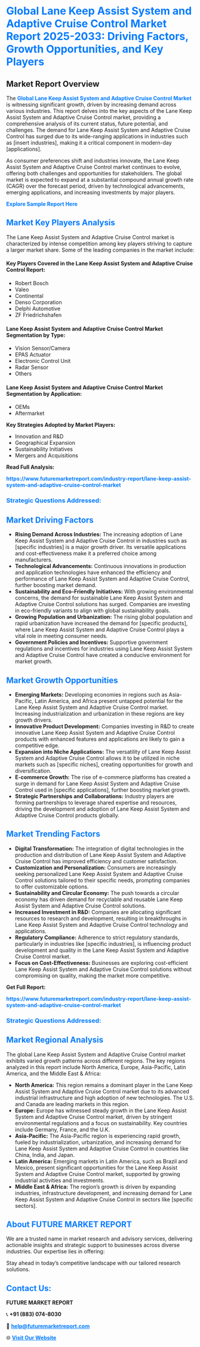 <h1 style="color: #007BFF;">Global Lane Keep Assist System and Adaptive Cruise Control Market Report 2025-2033: Driving Factors, Growth Opportunities, and Key Players</h1>

<section id="overview">
<h2>Market Report Overview</h2>
<p>The <a href="https://www.futuremarketreport.com/industry-report/lane-keep-assist-system-and-adaptive-cruise-control-market" style="color: #007BFF; text-decoration: none;"><strong>Global Lane Keep Assist System and Adaptive Cruise Control Market</strong></a> is witnessing significant growth, driven by increasing demand across various industries. This report delves into the key aspects of the Lane Keep Assist System and Adaptive Cruise Control market, providing a comprehensive analysis of its current status, future potential, and challenges. The demand for Lane Keep Assist System and Adaptive Cruise Control has surged due to its wide-ranging applications in industries such as [insert industries], making it a critical component in modern-day [applications].</p>
<p>As consumer preferences shift and industries innovate, the Lane Keep Assist System and Adaptive Cruise Control market continues to evolve, offering both challenges and opportunities for stakeholders. The global market is expected to expand at a substantial compound annual growth rate (CAGR) over the forecast period, driven by technological advancements, emerging applications, and increasing investments by major players.</p>
</section>

<section id="overview">
<p><a href="https://www.futuremarketreport.com/request-sample/reportId=92053" style="color: #007BFF; text-decoration: none;"><strong>Explore Sample Report Here</strong></a></p>
</section>

<section id="key-players">
<h2 style="color: #007BFF;">Market Key Players Analysis</h2>
<p>The Lane Keep Assist System and Adaptive Cruise Control market is characterized by intense competition among key players striving to capture a larger market share. Some of the leading companies in the market include:</p>
<h4>Key Players Covered in the Lane Keep Assist System and Adaptive Cruise Control Report:</h4>
<ul><li>Robert Bosch</li><li>Valeo</li><li>Continental</li><li>Denso Corporation</li><li>Delphi Automotive</li><li>ZF Friedrichshafen</li></ul>
<h4>Lane Keep Assist System and Adaptive Cruise Control Market Segmentation by Type:</h4>
<ul><li>Vision Sensor/Camera</li><li>EPAS Actuator</li><li>Electronic Control Unit</li><li>Radar Sensor</li><li>Others</li></ul>

<h4>Lane Keep Assist System and Adaptive Cruise Control Market Segmentation by Application:</h4>
<ul><li>OEMs</li><li>Aftermarket</li></ul>
<p><strong>Key Strategies Adopted by Market Players:</strong></p>
<ul>
<li>Innovation and R&D</li>
<li>Geographical Expansion</li>
<li>Sustainability Initiatives</li>
<li>Mergers and Acquisitions</li>
</ul>
</section>

<section>
<p><strong>Read Full Analysis: </strong></p><a href="https://www.futuremarketreport.com/industry-report/lane-keep-assist-system-and-adaptive-cruise-control-market" style="color: #007BFF; text-decoration: none;"><strong>https://www.futuremarketreport.com/industry-report/lane-keep-assist-system-and-adaptive-cruise-control-market</strong></a>
<h3 style="color: #007BFF;">Strategic Questions Addressed:</h3>
</section>

<section id="driving-factors">
<h2 style="color: #007BFF;">Market Driving Factors</h2>
<ul>
<li><strong>Rising Demand Across Industries:</strong> The increasing adoption of Lane Keep Assist System and Adaptive Cruise Control in industries such as [specific industries] is a major growth driver. Its versatile applications and cost-effectiveness make it a preferred choice among manufacturers.</li>
<li><strong>Technological Advancements:</strong> Continuous innovations in production and application technologies have enhanced the efficiency and performance of Lane Keep Assist System and Adaptive Cruise Control, further boosting market demand.</li>
<li><strong>Sustainability and Eco-Friendly Initiatives:</strong> With growing environmental concerns, the demand for sustainable Lane Keep Assist System and Adaptive Cruise Control solutions has surged. Companies are investing in eco-friendly variants to align with global sustainability goals.</li>
<li><strong>Growing Population and Urbanization:</strong> The rising global population and rapid urbanization have increased the demand for [specific products], where Lane Keep Assist System and Adaptive Cruise Control plays a vital role in meeting consumer needs.</li>
<li><strong>Government Policies and Incentives:</strong> Supportive government regulations and incentives for industries using Lane Keep Assist System and Adaptive Cruise Control have created a conducive environment for market growth.</li>
</ul>
</section>

<section id="growth-opportunities">
<h2 style="color: #007BFF;">Market Growth Opportunities</h2>
<ul>
<li><strong>Emerging Markets:</strong> Developing economies in regions such as Asia-Pacific, Latin America, and Africa present untapped potential for the Lane Keep Assist System and Adaptive Cruise Control market. Increasing industrialization and urbanization in these regions are key growth drivers.</li>
<li><strong>Innovative Product Development:</strong> Companies investing in R&D to create innovative Lane Keep Assist System and Adaptive Cruise Control products with enhanced features and applications are likely to gain a competitive edge.</li>
<li><strong>Expansion into Niche Applications:</strong> The versatility of Lane Keep Assist System and Adaptive Cruise Control allows it to be utilized in niche markets such as [specific niches], creating opportunities for growth and diversification.</li>
<li><strong>E-commerce Growth:</strong> The rise of e-commerce platforms has created a surge in demand for Lane Keep Assist System and Adaptive Cruise Control used in [specific applications], further boosting market growth.</li>
<li><strong>Strategic Partnerships and Collaborations:</strong> Industry players are forming partnerships to leverage shared expertise and resources, driving the development and adoption of Lane Keep Assist System and Adaptive Cruise Control products globally.</li>
</ul>
</section>

<section id="trending-factors">
<h2 style="color: #007BFF;">Market Trending Factors</h2>
<ul>
<li><strong>Digital Transformation:</strong> The integration of digital technologies in the production and distribution of Lane Keep Assist System and Adaptive Cruise Control has improved efficiency and customer satisfaction.</li>
<li><strong>Customization and Personalization:</strong> Consumers are increasingly seeking personalized Lane Keep Assist System and Adaptive Cruise Control solutions tailored to their specific needs, prompting companies to offer customizable options.</li>
<li><strong>Sustainability and Circular Economy:</strong> The push towards a circular economy has driven demand for recyclable and reusable Lane Keep Assist System and Adaptive Cruise Control solutions.</li>
<li><strong>Increased Investment in R&D:</strong> Companies are allocating significant resources to research and development, resulting in breakthroughs in Lane Keep Assist System and Adaptive Cruise Control technology and applications.</li>
<li><strong>Regulatory Compliance:</strong> Adherence to strict regulatory standards, particularly in industries like [specific industries], is influencing product development and quality in the Lane Keep Assist System and Adaptive Cruise Control market.</li>
<li><strong>Focus on Cost-Effectiveness:</strong> Businesses are exploring cost-efficient Lane Keep Assist System and Adaptive Cruise Control solutions without compromising on quality, making the market more competitive.</li>
</ul>
</section>

<section>
<p><strong>Get Full Report: </strong></p><a href="https://www.futuremarketreport.com/industry-report/lane-keep-assist-system-and-adaptive-cruise-control-market" style="color: #007BFF; text-decoration: none;"><strong>https://www.futuremarketreport.com/industry-report/lane-keep-assist-system-and-adaptive-cruise-control-market</strong></a>
<h3 style="color: #007BFF;">Strategic Questions Addressed:</h3>
</section>


<section id="regional-analysis">
<h2 style="color: #007BFF;">Market Regional Analysis</h2>
<p>The global Lane Keep Assist System and Adaptive Cruise Control market exhibits varied growth patterns across different regions. The key regions analyzed in this report include North America, Europe, Asia-Pacific, Latin America, and the Middle East & Africa:</p>
<ul>
<li><strong>North America:</strong> This region remains a dominant player in the Lane Keep Assist System and Adaptive Cruise Control market due to its advanced industrial infrastructure and high adoption of new technologies. The U.S. and Canada are leading markets in this region.</li>
<li><strong>Europe:</strong> Europe has witnessed steady growth in the Lane Keep Assist System and Adaptive Cruise Control market, driven by stringent environmental regulations and a focus on sustainability. Key countries include Germany, France, and the U.K.</li>
<li><strong>Asia-Pacific:</strong> The Asia-Pacific region is experiencing rapid growth, fueled by industrialization, urbanization, and increasing demand for Lane Keep Assist System and Adaptive Cruise Control in countries like China, India, and Japan.</li>
<li><strong>Latin America:</strong> Emerging markets in Latin America, such as Brazil and Mexico, present significant opportunities for the Lane Keep Assist System and Adaptive Cruise Control market, supported by growing industrial activities and investments.</li>
<li><strong>Middle East & Africa:</strong> The region’s growth is driven by expanding industries, infrastructure development, and increasing demand for Lane Keep Assist System and Adaptive Cruise Control in sectors like [specific sectors].</li>
</ul>
</section>

<footer>
<h2 style="color: #007BFF;">About FUTURE MARKET REPORT</h2>
<p>We are a trusted name in market research and advisory services, delivering actionable insights and strategic support to businesses across diverse industries. Our expertise lies in offering:</p>

<p>Stay ahead in today’s competitive landscape with our tailored research solutions.</p>

<h2 style="color: #007BFF;">Contact Us:</h2>
<p><strong>FUTURE MARKET REPORT</strong></p>
<p>📞 <strong>+91 (883) 074-8030</strong></p>
<p>📧 <strong><a href="mailto:help@futuremarketreport.com" style="color: #007BFF;">help@futuremarketreport.com</a></strong></p>
<p>🌐 <strong><a href="https://www.futuremarketreport.com/" style="color: #007BFF;">Visit Our Website</a></strong></p>
</footer>